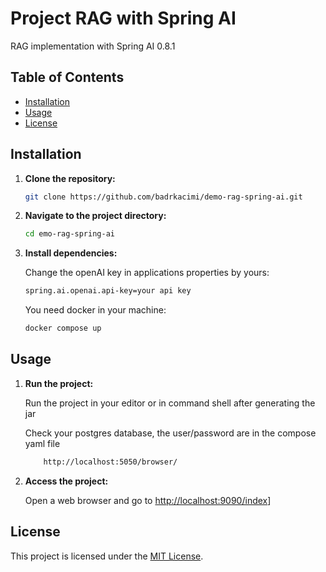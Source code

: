 # Project RAG with Spring AI

RAG implementation with Spring AI 0.8.1

## Table of Contents

- [Installation](#installation)
- [Usage](#usage)
- [License](#license)

## Installation

1. **Clone the repository:**

    ```bash
    git clone https://github.com/badrkacimi/demo-rag-spring-ai.git
    ```

2. **Navigate to the project directory:**

    ```bash
    cd emo-rag-spring-ai
    ```

3. **Install dependencies:**

   Change the openAI key in applications properties by yours:

    ```bash
    spring.ai.openai.api-key=your api key
    ```
    
   You need docker in your machine:

    ```bash
    docker compose up
    ```

## Usage

1. **Run the project:**

   Run the project in your editor or in command shell after generating the jar

   Check your postgres database, the user/password are in the compose yaml file
    ```bash
        http://localhost:5050/browser/
    ```

1. **Access the project:**

   Open a web browser and go to [http://localhost:9090/index](http://localhost:9090/index)]

## License

This project is licensed under the [MIT License](LICENSE).
